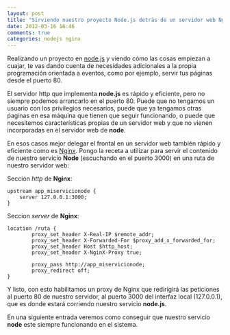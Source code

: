 ```yaml
---
layout: post
title: "Sirviendo nuestro proyecto Node.js detrás de un servidor web Nginx"
date: 2012-03-16 16:46
comments: true
categories: nodejs nginx
---
```


Realizando un proyecto en [node.js](http://nodejs.org) y viendo cómo las cosas
empiezan a cuajar, te vas dando cuenta de necesidades adicionales a la propia
programación orientada a eventos, como por ejemplo, servir tus páginas desde el
puerto 80.

El servidor http que implementa **node.js** es rápido y eficiente, pero no
siempre podemos arrancarlo en el puerto 80. Puede que no tengamos un usuario
con los privilegios necesarios, puede que ya tengamos otras ṕaginas en esa
máquina que tienen que seguir funcionando, o puede que necesitemos
características propias de un servidor web y que no vienen incorporadas en el
servidor web de **node**.

En esos casos mejor delegar el frontal en un servidor web también rápido y
eficiente como es [Nginx](http://nginx.org). Pongo la receta a utilizar para
servir el contenido de nuestro servicio **Node** (escuchando en el puerto 3000)
en una ruta de nuestro servidor web:

Sección *http* de **Nginx**:

```
upstream app_miservicionode {
    server 127.0.0.1:3000;
}
```

Seccion *server* de **Nginx**:
```
location /ruta {
        proxy_set_header X-Real-IP $remote_addr;
        proxy_set_header X-Forwarded-For $proxy_add_x_forwarded_for;
        proxy_set_header Host $http_host;
        proxy_set_header X-NginX-Proxy true;

        proxy_pass http://app_miservicionode;
        proxy_redirect off;
}
```

Y listo, con esto habilitamos un proxy de Nginx que redirigirá las peticiones
al puerto 80 de nuestro servidor, al puerto 3000 del interfaz local
(127.0.0.1), que es donde estará corriendo nuestro servicio **node.js**.

En una siguiente entrada veremos como conseguir que nuestro servicio **node**
este siempre funcionando en el sistema.
